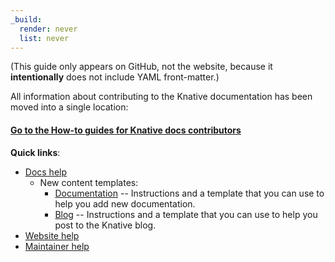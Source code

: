 ```yaml
---
_build:
  render: never
  list: never
---
```

(This guide only appears on GitHub, not the website, because it
**intentionally** does not include YAML front-matter.)

All information about contributing to the Knative documentation has been moved
into a single location:

#### [Go to the How-to guides for Knative docs contributors](https://knative.dev/help/)

**Quick links**:
   * [Docs help](https://knative.dev/help/contributor/)
      * New content templates:
        * [Documentation](https://github.com/knative/docs/tree/main/template-docs-page.md) -- Instructions and a template that
          you can use to help you add new documentation.
        * [Blog](https://github.com/knative/docs/tree/main/template-blog-page.md) -- Instructions and a template that
          you can use to help you post to the Knative blog.
   * [Website help](https://knative.dev/help/contributor/publishing)
   * [Maintainer help](https://knative.dev/help/maintainer/)
